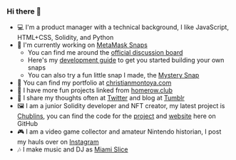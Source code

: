 ### Hi there 👋

- 💻 I'm a product manager with a technical background, I like JavaScript, HTML+CSS, Solidity, and Python
- 🦊 I'm currently working on [MetaMask Snaps](https://metamask.io/snaps/)
  - You can find me around the [official discussion board](https://github.com/MetaMask/snaps-monorepo/discussions)
  - Here's my [development guide](https://github.com/MetaMask/snaps-monorepo/discussions/675) to get you started building your own snaps
  - You can also try a fun little snap I made, the [Mystery Snap](https://github.com/Montoya/random-snap)
- 📔 You can find my portfolio at [christianmontoya.com](https://christianmontoya.com/)
- 🎨 I have more fun projects linked from [homerow.club](https://homerow.club/)
- 💬 I share my thoughts often at [Twitter](https://twitter.com/MidwitMilhouse) and blog at [Tumblr](https://tumblr.christianmontoya.com/)
- 🖼️ I am a junior Solidity developer and NFT creator, my latest project is [Chublins](https://chublins.com/), you can find the code for the [project](https://github.com/Montoya/chublins) and [website](https://github.com/Montoya/chublins-website) here on GitHub
- 🎮 I am a video game collector and amateur Nintendo historian, I post my hauls over on [Instagram](https://instagram.com/chillcollector/) 
- 🎶 I make music and DJ as [Miami Slice](https://soundcloud.com/miamislice)
